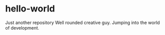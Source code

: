 # hello-world
Just another repository
Well rounded creative guy. Jumping into the world of development.

